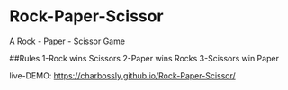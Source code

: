 # Rock-Paper-Scissor
A Rock - Paper - Scissor Game

##Rules
1-Rock wins Scissors
2-Paper wins Rocks
3-Scissors win Paper

live-DEMO: https://charbossly.github.io/Rock-Paper-Scissor/
